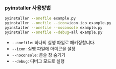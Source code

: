 ### pyinstaller 사용방법

```bash
pyinstaller --onefile example.py
pyinstaller --onefile --icon=icon.ico example.py
pyinstaller --onefile --noconsole example.py
pyinstaller --onefile --debug=all example.py
```

- <code>--onefile</code>: 하나의 실행 파일로 패키징합니다.
- <code>--icon</code>: 실행 파일에 아이콘을 설정
- <code>--noconsole</code>: 콘솔 창 숨기기
- <code>--debug</code>: 디버그 모드로 실행
